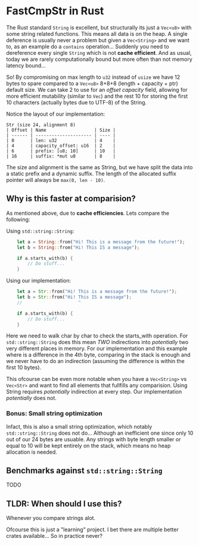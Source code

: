 # FastCmpStr in Rust
The Rust standard `String` is excellent, but structurally its just a `Vec<u8>` with some string related functions. This means all data is on the heap. A single deference is usually never a problem but given a `Vec<String>` and we want to, as an example do a `contains` operation... Suddenly you need to dereference every single `String` which is not **cache efficient**. And as usual, today we are rarely computationally bound but more often than not memory latency bound...

So! By compromising on max length to `u32` instead of `usize` we have 12 bytes to spare compared to a `Vec<u8>` 8+8+8 (length + capacity + ptr) default size. We can take 2 to use for an _offset capacity_ field, allowing for more efficient mutability (similar to `Vec`) and the rest 10 for storing the first 10 characters (actually bytes due to UTF-8) of the String.

Notice the layout of our implementation:
```
Str (size 24, alignment 8)
| Offset | Name                  | Size |
| ------ | --------------------- | ---- |
| 0      | len: u32              | 4    |
| 4      | capacity_offset: u16  | 2    |
| 6      | prefix: [u8; 10]      | 10   |
| 16     | suffix: *mut u8       | 8    |
```
The size and alignment is the same as String, but we have split the data into a static prefix and a dynamic suffix. The length of the allocated suffix pointer will always be `max(0, len - 10)`.

## Why is this faster at comparision?
As mentioned above, due to **cache efficiencies**. Lets compare the following:

Using `std::string::String`:
```rust
    let a = String::from("Hi! This is a message from the future!");
    let b = String::from("Hi! This IS a message");

    if a.starts_with(b) {
        // Do stuff...
    }
```

Using our implementation:
```rust
    let a = Str::from("Hi! This is a message from the future!");
    let b = Str::from("Hi! This IS a message");
    //                     ^

    if a.starts_with(b) {
        // Do stuff...
    }
```

Here we need to walk char by char to check the starts_with operation. For `std::string::String` does this mean *TWO* indirections into _potentially_ two very different places in memory. For our implementation and this example where is a difference in the 4th byte, comparing in the stack is enough and we never have to do an indirection (assuming the difference is within the first 10 bytes). 

This ofcourse can be even more notable when you have a `Vec<String>` vs `Vec<Str>` and want to find all elements that fullfills any comparision. Using String requires _potentially_ indirection at every step. Our implementation _potentially_ does not.

### Bonus: Small string optimization
Infact, this is also a small string optimization, which notably `std::string::String` does not do... Although an inefficient one since only 10 out of our 24 bytes are usuable. Any strings with byte length smaller or equal to 10 will be kept entirely on the stack, which means no heap allocation is needed.

## Benchmarks against `std::string::String`

TODO


## TLDR: When should I use this?

Whenever you compare strings alot.

Ofcourse this is just a "learning" project. I bet there are multiple better crates available... So in practice never?